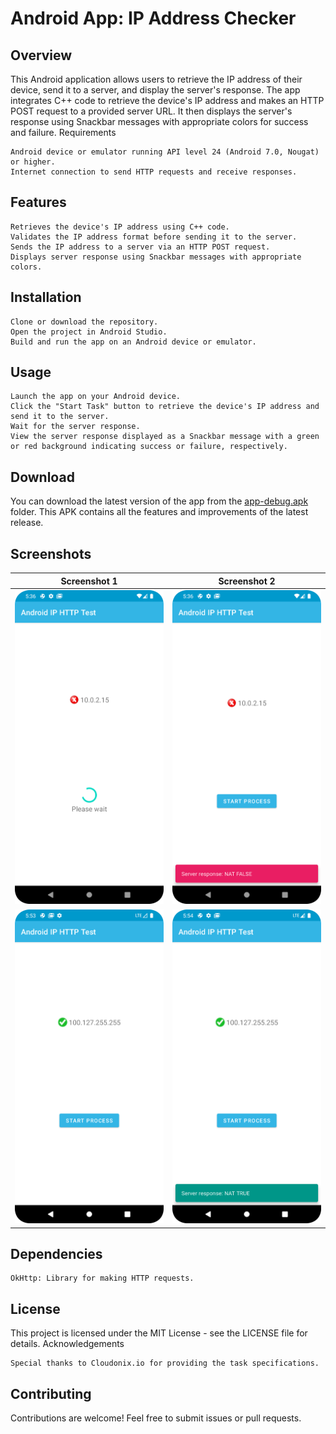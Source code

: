 # Android App: IP Address Checker

## Overview

This Android application allows users to retrieve the IP address of their device, send it to a server, and display the server's response. The app integrates C++ code to retrieve the device's IP address and makes an HTTP POST request to a provided server URL. It then displays the server's response using Snackbar messages with appropriate colors for success and failure.
Requirements

    Android device or emulator running API level 24 (Android 7.0, Nougat) or higher.
    Internet connection to send HTTP requests and receive responses.

## Features

    Retrieves the device's IP address using C++ code.
    Validates the IP address format before sending it to the server.
    Sends the IP address to a server via an HTTP POST request.
    Displays server response using Snackbar messages with appropriate colors.

## Installation

    Clone or download the repository.
    Open the project in Android Studio.
    Build and run the app on an Android device or emulator.

## Usage

    Launch the app on your Android device.
    Click the "Start Task" button to retrieve the device's IP address and send it to the server.
    Wait for the server response.
    View the server response displayed as a Snackbar message with a green or red background indicating success or failure, respectively.

## Download

You can download the latest version of the app from the [app-debug.apk](outputs/apk/debug/app-debug.apk) folder. This APK contains all the features and improvements of the latest release.

## Screenshots

| Screenshot 1 | Screenshot 2 |
|--------------|--------------|
| ![Screenshot 1](screenshots/Screenshot_20240414_053616.png) | ![Screenshot 2](screenshots/Screenshot_20240414_053635.png) |
| ![Screenshot 1](screenshots/Screenshot_20240414_055316.png) | ![Screenshot 2](screenshots/Screenshot_20240414_055447.png) |



## Dependencies

    OkHttp: Library for making HTTP requests.

## License

This project is licensed under the MIT License - see the LICENSE file for details.
Acknowledgements

    Special thanks to Cloudonix.io for providing the task specifications.

## Contributing

Contributions are welcome! Feel free to submit issues or pull requests.
